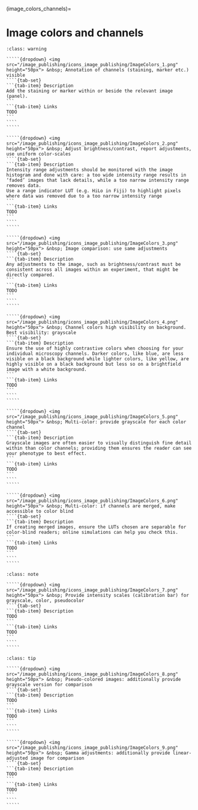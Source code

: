 (image_colors_channels)=
# Image colors and channels


``````{admonition} Minimal 
:class: warning

`````{dropdown} <img src="/image_publishing/icons_image_publishing/ImageColors_1.png" height="50px"> &nbsp; Annotation of channels (staining, marker etc.) visible
````{tab-set}
```{tab-item} Description
Add the staining or marker within or beside the relevant image (panel). 
```
```{tab-item} Links
TODO
```
````
````` 

`````{dropdown} <img src="/image_publishing/icons_image_publishing/ImageColors_2.png" height="50px"> &nbsp; Adjust brightness/contrast, report adjustments, use uniform color-scales
````{tab-set}
```{tab-item} Description
Intensity range adjustments should be monitored with the image histogram and done with care: a too wide intensity range results in ‘faded’ images that lack details, while a too narrow intensity range removes data.
Use a range indicator LUT (e.g. HiLo in Fiji) to highlight pixels where data was removed due to a too narrow intensity range
```
```{tab-item} Links
TODO
```
````
`````  

`````{dropdown} <img src="/image_publishing/icons_image_publishing/ImageColors_3.png" height="50px"> &nbsp; Image comparison: use same adjustments
````{tab-set}
```{tab-item} Description
Any adjustments to the image, such as brightness/contrast must be consistent across all images within an experiment, that might be directly compared.
```
```{tab-item} Links
TODO
```
````
````` 

`````{dropdown} <img src="/image_publishing/icons_image_publishing/ImageColors_4.png" height="50px"> &nbsp; Channel colors high visibility on background. Best visibility: grayscale
````{tab-set}
```{tab-item} Description
Ensure the use of highly contrastive colors when choosing for your individual microscopy channels. Darker colors, like blue, are less visible on a black background while lighter colors, like yellow, are highly visible on a black background but less so on a brightfield image with a white background.
```
```{tab-item} Links
TODO
```
````
`````  
 
`````{dropdown} <img src="/image_publishing/icons_image_publishing/ImageColors_5.png" height="50px"> &nbsp; Multi-color: provide grayscale for each color channel
````{tab-set}
```{tab-item} Description
Grayscale images are often easier to visually distinguish fine detail within than color channels; providing them ensures the reader can see your phenotype to best effect.
```
```{tab-item} Links
TODO
```
````
````` 

`````{dropdown} <img src="/image_publishing/icons_image_publishing/ImageColors_6.png" height="50px"> &nbsp; Multi-color: if channels are merged, make accessible to color blind
````{tab-set}
```{tab-item} Description
If creating merged images, ensure the LUTs chosen are separable for color-blind readers; online simulations can help you check this.
```
```{tab-item} Links
TODO
```
````
`````  

``````

``````{admonition} Recommended
:class: note

`````{dropdown} <img src="/image_publishing/icons_image_publishing/ImageColors_7.png" height="50px"> &nbsp; Provide intensity scales (calibration bar) for grayscale, color, pseudocolor
````{tab-set}
```{tab-item} Description
TODO
```
```{tab-item} Links
TODO
```
````
````` 

``````

``````{admonition} Ideal
:class: tip

`````{dropdown} <img src="/image_publishing/icons_image_publishing/ImageColors_8.png" height="50px"> &nbsp; Pseudo-colored images: additionally provide grayscale version for comparison
````{tab-set}
```{tab-item} Description
TODO
```
```{tab-item} Links
TODO
```
````
````` 

`````{dropdown} <img src="/image_publishing/icons_image_publishing/ImageColors_9.png" height="50px"> &nbsp; Gamma adjustments: additionally provide linear-adjusted image for comparison
````{tab-set}
```{tab-item} Description
TODO
```
```{tab-item} Links
TODO
```
````
`````  

``````

<!--Notes which will not be shown on the actual page-->